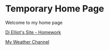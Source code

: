 <doctype html>
<html lang="en">

<head>
<meta charset='utf-8'>
<title> Home</title>
</head>
<body>
<h1>Temporary Home Page</h1>
<p> Welcome to my home page</p>
<p><a href="https://delliot3.github.io/homework/designprincipleassessment.html" target="_blank">Dj Elliot's Site - Homework</a></p>
<p><a href="../sandbox/html-css.html" target="_blank">My Weather Channel</a></p>
</body>
</html>
